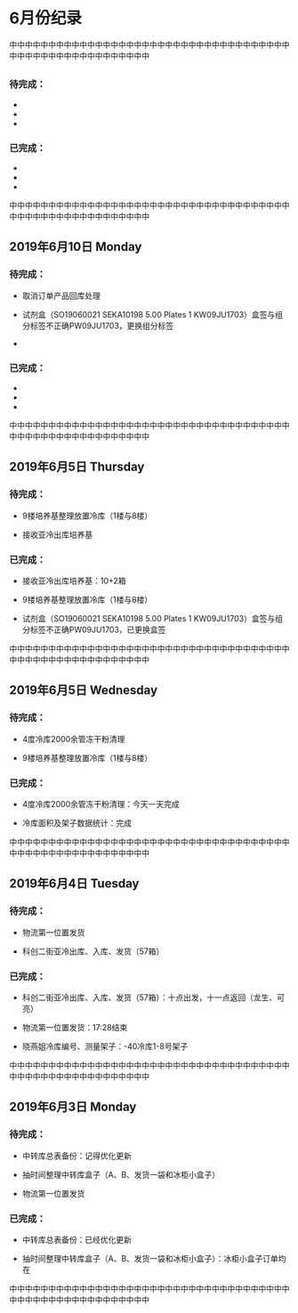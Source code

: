 # 6月份纪录

中中中中中中中中中中中中中中中中中中中中中中中中中中中中中中中中中中中中中中中中中中中中中中中中中中中中中中

## 

### 待完成：

- 

- 

- 

### 已完成：

- 

- 

- 

中中中中中中中中中中中中中中中中中中中中中中中中中中中中中中中中中中中中中中中中中中中中中中中中中中中中中中

## 2019年6月10日 Monday

### 待完成：

- 取消订单产品回库处理

- 试剂盒（SO19060021 SEKA10198 5.00 Plates 1 KW09JU1703）盒签与组分标签不正确PW09JU1703，更换组分标签

- 

### 已完成：

- 

- 

- 

中中中中中中中中中中中中中中中中中中中中中中中中中中中中中中中中中中中中中中中中中中中中中中中中中中中中中中

## 2019年6月5日 Thursday

### 待完成：

- 9楼培养基整理放置冷库（1楼与8楼）

- 接收亚冷出库培养基

### 已完成：

- 接收亚冷出库培养基：10+2箱

- 9楼培养基整理放置冷库（1楼与8楼）

- 试剂盒（SO19060021 SEKA10198 5.00 Plates 1 KW09JU1703）盒签与组分标签不正确PW09JU1703，已更换盒签

中中中中中中中中中中中中中中中中中中中中中中中中中中中中中中中中中中中中中中中中中中中中中中中中中中中中中中

## 2019年6月5日 Wednesday

### 待完成：

- 4度冷库2000余管冻干粉清理

- 9楼培养基整理放置冷库（1楼与8楼）

### 已完成：

- 4度冷库2000余管冻干粉清理：今天一天完成

- 冷库面积及架子数据统计：完成

中中中中中中中中中中中中中中中中中中中中中中中中中中中中中中中中中中中中中中中中中中中中中中中中中中中中中中

## 2019年6月4日 Tuesday

### 待完成：

- 物流第一位置发货

- 科创二街亚冷出库、入库、发货（57箱）

### 已完成：

- 科创二街亚冷出库、入库、发货（57箱）：十点出发，十一点返回（龙生、可亮）

- 物流第一位置发货：17:28结束

- 晓燕姐冷库编号、测量架子：-40冷库1-8号架子

中中中中中中中中中中中中中中中中中中中中中中中中中中中中中中中中中中中中中中中中中中中中中中中中中中中中中中

## 2019年6月3日 Monday

### 待完成：

- 中转库总表备份：记得优化更新

- 抽时间整理中转库盒子（A、B、发货一袋和冰柜小盒子）

- 物流第一位置发货

### 已完成：

- 中转库总表备份：已经优化更新

- 抽时间整理中转库盒子（A、B、发货一袋和冰柜小盒子）：冰柜小盒子订单均在

中中中中中中中中中中中中中中中中中中中中中中中中中中中中中中中中中中中中中中中中中中中中中中中中中中中中中中
